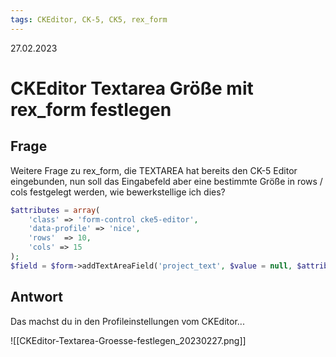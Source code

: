 ```yaml
---
tags: CKEditor, CK-5, CK5, rex_form
---
```


27.02.2023

# CKEditor Textarea Größe mit rex_form festlegen


## Frage

Weitere Frage zu rex_form, die TEXTAREA hat bereits den CK-5 Editor eingebunden, nun soll das Eingabefeld aber eine bestimmte Größe in rows / cols festgelegt werden, wie bewerkstellige ich dies?

```php
$attributes = array(
    'class' => 'form-control cke5-editor',
    'data-profile' => 'nice',
    'rows'  => 10,
    'cols' => 15
);
$field = $form->addTextAreaField('project_text', $value = null, $attributes);
```

## Antwort

Das machst du in den Profileinstellungen vom CKEditor...

![[CKEditor-Textarea-Groesse-festlegen_20230227.png]]